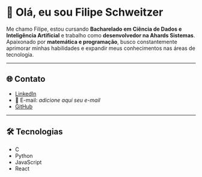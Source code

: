 # 👋 Olá, eu sou Filipe Schweitzer

Me chamo Filipe, estou cursando **Bacharelado em Ciência de Dados e Inteligência Artificial** e trabalho como **desenvolvedor na Ahards Sistemas**.  
Apaixonado por **matemática e programação**, busco constantemente aprimorar minhas habilidades e expandir meus conhecimentos nas áreas de tecnologia.  

---

## 🌐 Contato
- [LinkedIn](https://linkedin.com/in/filipe-schweitzer-03245049)  
- 📧 E-mail: *adicione aqui seu e-mail*  
- [GitHub](https://github.com/FilipeSchweitzer)  

---

## 🛠️ Tecnologias
- C  
- Python  
- JavaScript  
- React  
